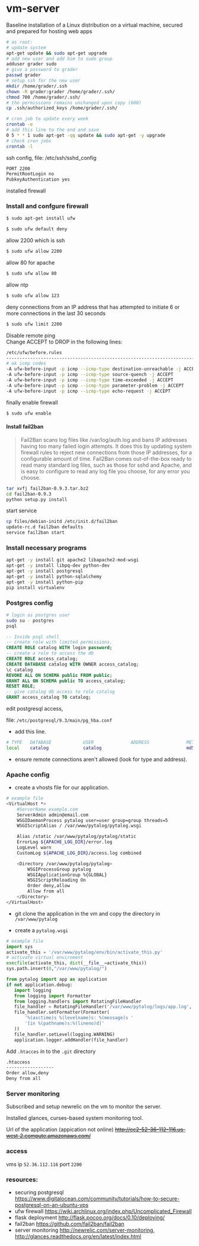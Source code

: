 # vm-server

Baseline installation of a Linux distribution on a virtual machine, secured and prepared for hosting web apps
```bash
# as root:
# update system
apt-get update && sudo apt-get upgrade
# add new user and add him to sudo group
adduser grader sudo
# give a password to grader
passwd grader
# setup ssh for the new user
mkdir /home/grader/.ssh
chown -R grader:grader /home/grader/.ssh/
chmod 700 /home/grader/.ssh/
# the permissions remains unchanged upon copy (600)
cp .ssh/authorized_keys /home/grader/.ssh/

# cron job to update every week
crontab -e
# add this line to the end and save
0 5 * * 1 sudo apt-get -qq update && sudo apt-get -y upgrade
# check cron jobs
crontab -l
```

ssh config, file: /etc/ssh/sshd_config

```bash
PORT 2200
PermitRootLogin no
PubkeyAuthentication yes

```
installed firewall

### Install and confgure firewall
```bash
$ sudo apt-get install ufw
```

```bash
$ sudo ufw default deny
```
allow 2200 which is ssh
```bash
$ sudo ufw allow 2200
```
allow 80 for apache
```bash
$ sudo ufw allow 80
```
allow ntp
```bash
$ sudo ufw allow 123
```
deny connections from an IP address that has attempted to initiate 6 or more connections in the last 30 seconds
```bash
$ sudo ufw limit 2200
```
Disable remote ping  
Change ACCEPT to DROP in the following lines:  
```bash
/etc/ufw/before.rules
-------------------------------------------------------------------------
# ok icmp codes
-A ufw-before-input -p icmp --icmp-type destination-unreachable -j ACCEPT
-A ufw-before-input -p icmp --icmp-type source-quench -j ACCEPT
-A ufw-before-input -p icmp --icmp-type time-exceeded -j ACCEPT
-A ufw-before-input -p icmp --icmp-type parameter-problem -j ACCEPT
-A ufw-before-input -p icmp --icmp-type echo-request -j ACCEPT
```
finally enable firewall
```bash
$ sudo ufw enable
```

#### Install fail2ban

>Fail2Ban scans log files like /var/log/auth.log and bans IP addresses having too many failed login attempts. It does this by updating system firewall rules to reject new connections from those IP addresses, for a configurable amount of time. Fail2Ban comes out-of-the-box ready to read many standard log files, such as those for sshd and Apache, and is easy to configure to read any log file you choose, for any error you choose.



```bash
tar xvfj fail2ban-0.9.3.tar.bz2
cd fail2ban-0.9.3
python setup.py install
```
start service

```bash
cp files/debian-initd /etc/init.d/fail2ban
update-rc.d fail2ban defaults
service fail2ban start
```


### Install necessary programs

```bash
apt-get -y install git apache2 libapache2-mod-wsgi
apt-get -y install libpq-dev python-dev
apt-get -y install postgresql
apt-get -y install python-sqlalchemy
apt-get -y install python-pip
pip install virtualenv
```

### Postgres config


```bash
# login as postgres user
sudo su - postgres
psql
```
```sql
-- Inside psql shell
-- create role with limited permissions.
CREATE ROLE catalog WITH login password;
-- create a role to access the db
CREATE ROLE access_catalog;
CREATE DATABASE catalog WITH OWNER access_catalog;
\c catalog
REVOKE ALL ON SCHEMA public FROM public;
GRANT ALL ON SCHEMA public TO access_catalog;
RESET ROLE;
-- give catalog db access to role catalog
GRANT access_catalog TO catalog;
```

edit postgresql access,  


file: `/etc/postgresql/9.3/main/pg_hba.conf`  

- add this line.
```bash
# TYPE   DATABASE            USER              ADDRESS              METHOD
local    catalog             catalog                                md5
```
- ensure remote connections aren't allowed (look for type and address).

### Apache config

- create a vhosts file for our application.

```bash
# example file
<VirtualHost *>
    #ServerName example.com
    ServerAdmin admin@email.com
    WSGIDaemonProcess pytalog user=user group=group threads=5
    WSGIScriptAlias / /var/www/pytalog/pytalog.wsgi

    Alias /static /var/www/pytalog/pytalog/static
    ErrorLog ${APACHE_LOG_DIR}/error.log
    LogLevel warn
    CustomLog ${APACHE_LOG_DIR}/access.log combined

    <Directory /var/www/pytalog/pytalog>
        WSGIProcessGroup pytalog
        WSGIApplicationGroup %{GLOBAL}
        WSGIScriptReloading On
        Order deny,allow
        Allow from all
    </Directory>
</VirtualHost>
```

- git clone the application in the vm and copy the directory in `/var/www/pytalog`

- create a `pytalog.wsgi`

```python
# example file
import sys
activate_this = '/var/www/pytalog/env/bin/activate_this.py'
# activate virtual enviroment
execfile(activate_this, dict(__file__=activate_this))
sys.path.insert(0,"/var/www/pytalog/")

from pytalog import app as application
if not application.debug:
   import logging
   from logging import Formatter
   from logging.handlers import RotatingFileHandler
   file_handler = RotatingFileHandler('/var/www/pytalog/logs/app.log', maxBytes=1000, backupCount=10)
   file_handler.setFormatter(Formatter(
       '%(asctime)s %(levelname)s: %(message)s '
       '[in %(pathname)s:%(lineno)d]'
   ))
   file_handler.setLevel(logging.WARNING)
   application.logger.addHandler(file_handler)
```
Add `.htacces` in to the `.git` directory  
```bash
.htaccess
------------------
Order allow,deny
Deny from all

```

### Server monitoring

Subscribed and setup newrelic on the vm to monitor the server.

Installed glances, curses-based system monitoring tool.

Url of the application (appication not online)
~~http://ec2-52-36-112-116.us-west-2.compute.amazonaws.com/~~

### access
vms ip `52.36.112.116` port `2200`

### resources:


- securing postgresql https://www.digitalocean.com/community/tutorials/how-to-secure-postgresql-on-an-ubuntu-vps
- ufw firewall https://wiki.archlinux.org/index.php/Uncomplicated_Firewall
- flask deployment http://flask.pocoo.org/docs/0.10/deploying/
- fail2ban https://github.com/fail2ban/fail2ban
- server monitoring http://newrelic.com/server-monitoring, http://glances.readthedocs.org/en/latest/index.html
